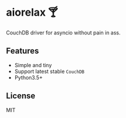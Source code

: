 # aiorelax :cocktail:

CouchDB driver for asyncio without pain in ass.

## Features

  * Simple and tiny
  * Support latest stable `CouchDB`
  * Python3.5+


## License

MIT
